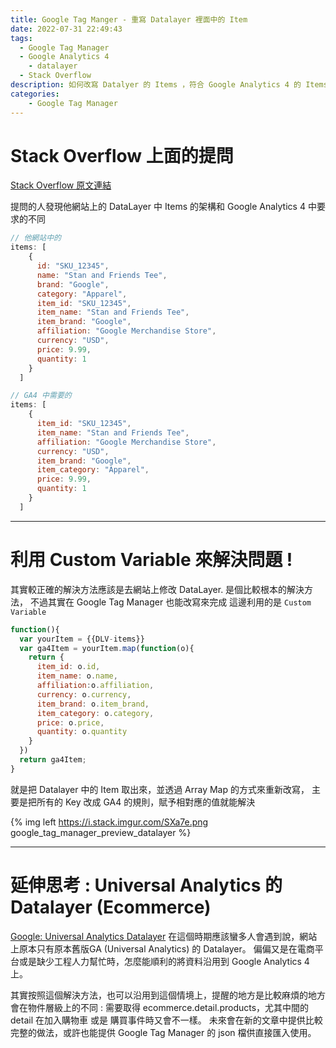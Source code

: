 ```yaml
---
title: Google Tag Manger - 重寫 Datalayer 裡面中的 Item
date: 2022-07-31 22:49:43
tags: 
  - Google Tag Manager
  - Google Analytics 4
	- datalayer
  - Stack Overflow
description: 如何改寫 Datalyer 的 Items ，符合 Google Analytics 4 的 Items 規格
categories: 
	- Google Tag Manager
---
```



# Stack Overflow 上面的提問

[Stack Overflow 原文連結](https://stackoverflow.com/questions/73098387/can-ecommerce-item-for-ga4-add-to-cart-event-have-custom-parameters/)

提問的人發現他網站上的 DataLayer 中 Items 的架構和 Google Analytics 4 中要求的不同

```javascript
// 他網站中的
items: [
    {
      id: "SKU_12345",
      name: "Stan and Friends Tee",
      brand: "Google",
      category: "Apparel",
      item_id: "SKU_12345",
      item_name: "Stan and Friends Tee",
      item_brand: "Google",
      affiliation: "Google Merchandise Store",
      currency: "USD",
      price: 9.99,
      quantity: 1
    }
  ]
```

```javascript
// GA4 中需要的
items: [
    {
      item_id: "SKU_12345",
      item_name: "Stan and Friends Tee",
      affiliation: "Google Merchandise Store",
      currency: "USD",
      item_brand: "Google",
      item_category: "Apparel",
      price: 9.99,
      quantity: 1
    }
  ]
```



---

# 利用 Custom Variable 來解決問題 !

其實較正確的解決方法應該是去網站上修改 DataLayer. 是個比較根本的解決方法，
不過其實在 Google Tag Manager 也能改寫來完成
這邊利用的是 ```Custom Variable``` 

```javascript
function(){
  var yourItem = {{DLV-items}}
  var ga4Item = yourItem.map(function(o){
    return {
      item_id: o.id,
      item_name: o.name,
      affiliation:o.affiliation,
      currency: o.currency,
      item_brand: o.item_brand,
      item_category: o.category,
      price: o.price,
      quantity: o.quantity
    }
  })
  return ga4Item;
}

```

就是把 Datalayer 中的 Item 取出來，並透過 Array Map 的方式來重新改寫，
主要是把所有的 Key 改成 GA4 的規則，賦予相對應的值就能解決

{% img left	https://i.stack.imgur.com/SXa7e.png google_tag_manager_preview_datalayer %}

---

# 延伸思考 : Universal Analytics 的 Datalayer (Ecommerce)


[Google: Universal Analytics Datalayer](https://developers.google.com/analytics/devguides/collection/ua/gtm/enhanced-ecommerce#details)
在這個時期應該蠻多人會遇到說，網站上原本只有原本舊版GA (Universal Analytics) 的 Datalayer。 
偏偏又是在電商平台或是缺少工程人力幫忙時，怎麼能順利的將資料沿用到 Google Analytics 4 上。

其實按照這個解決方法，也可以沿用到這個情境上，提醒的地方是比較麻煩的地方會在物件層級上的不同 :
需要取得 ecommerce.detail.products，尤其中間的 detail 在加入購物車 或是 購買事件時又會不一樣。
未來會在新的文章中提供比較完整的做法，或許也能提供 Google Tag Manager 的 json 檔供直接匯入使用。

